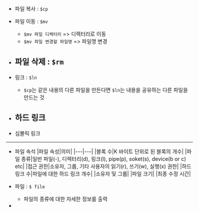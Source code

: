 - 파일 복사 : `$cp`

- 파일 이동 : `$mv`
  - `$mv 파일 디렉터리` => 디렉터리로 이동
  - `$mv 파일 변경할 파일명` => 파일명 변경

- 파일 삭제 : `$rm`
  - 

- 링크 : `$ln`
  - `$cp`는 같은 내용의 다른 파일을 만든다면 `$ln`는 내용을 공유하는 다른 파일을 만드는 것

- 하드 링크
  - 

- 심볼릭 링크
 
* * *

- 파일 속석
  |파일 속성|의미|
  |---|---|
  |블록 수|K 바이트 단위로 된 블록의 개수|
  |파일 종류|일반 파일(-), 디렉터리(d), 링크(l), pipe(p), soket(s), device(b or c) etc|
  |접근 권한|소유자, 그룹, 기타 사용자의 읽기(r), 쓰기(w), 실행(x) 권한|
  |하드 링크 수|파일에 대한 하드 링크 개수|
  |소유자 및 그룹|
  |파일 크기|
  |최종 수정 시간|

- 파일 : `$ file`
  - 파일의 종류에 대한 자세한 정보를 출력

- 
